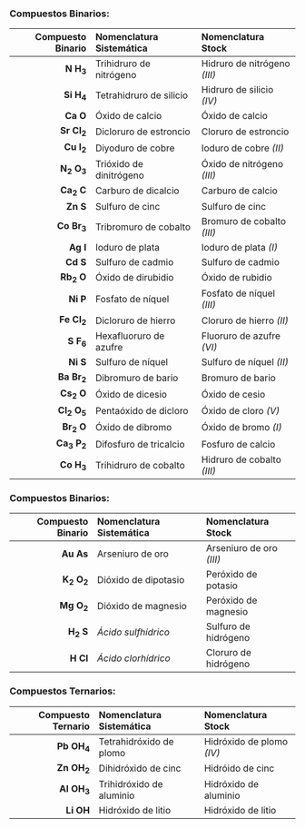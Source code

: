 ### Compuestos Binarios:  
|        Compuesto Binario        | Nomenclatura Sistemática |      Nomenclatura Stock      |
|--------------------------------:|:-------------------------|:-----------------------------|
| **N<sub></sub> H<sub>3</sub>**  | Trihidruro de nitrógeno  | Hidruro de nitrógeno *(III)* |
| **Si<sub></sub> H<sub>4</sub>** | Tetrahidruro de silicio  | Hidruro de silicio *(IV)*    |
| **Ca<sub></sub> O<sub></sub>**  | Óxido de calcio          | Óxido de calcio              |
| **Sr<sub></sub> Cl<sub>2</sub>**| Dicloruro de estroncio   | Cloruro de estroncio         |
| **Cu<sub></sub> I<sub>2</sub>** | Diyoduro de cobre        | Ioduro de cobre *(II)*       |
| **N<sub>2</sub> O<sub>3</sub>** | Trióxido de dinitrógeno  | Óxido de nitrógeno *(III)*   |
| **Ca<sub>2</sub> C<sub></sub>** | Carburo de dicalcio      | Carburo de calcio            |
| **Zn<sub></sub> S<sub></sub>**  | Sulfuro de cinc          | Sulfuro de cinc              |
| **Co<sub></sub> Br<sub>3</sub>**| Tribromuro de cobalto    | Bromuro de cobalto *(III)*   |
| **Ag<sub></sub> I<sub></sub>**  | Ioduro de plata          | Ioduro de plata *(I)*        |
| **Cd<sub></sub> S<sub></sub>**  | Sulfuro de cadmio        | Sulfuro de cadmio            |
| **Rb<sub>2</sub> O<sub></sub>** | Óxido de dirubidio       | Óxido de rubidio             |
| **Ni<sub></sub> P<sub></sub>**  | Fosfato de níquel        | Fosfato de níquel *(III)*    |
| **Fe<sub></sub> Cl<sub>2</sub>**| Dicloruro de hierro      | Cloruro de hierro *(II)*     |
| **S<sub></sub> F<sub>6</sub>**  | Hexafluoruro de azufre   | Fluoruro de azufre *(VI)*    |
| **Ni<sub></sub> S<sub></sub>**  | Sulfuro de níquel        | Sulfuro de níquel *(II)*     |
| **Ba<sub></sub> Br<sub>2</sub>**| Dibromuro de bario       | Bromuro de bario             |
| **Cs<sub>2</sub> O<sub></sub>** | Óxido de dicesio         | Óxido de cesio               |
| **Cl<sub>2</sub> O<sub>5</sub>**| Pentaóxido de dicloro    | Óxido de cloro *(V)*         |
| **Br<sub>2</sub> O<sub></sub>** | Óxido de dibromo         | Óxido de bromo *(I)*         |
| **Ca<sub>3</sub> P<sub>2</sub>**| Difosfuro de tricalcio   | Fosfuro de calcio            |
| **Co<sub></sub> H<sub>3</sub>** | Trihidruro de cobalto    | Hidruro de cobalto *(III)*   |

### Compuestos Binarios:  
|        Compuesto Binario        | Nomenclatura Sistemática |      Nomenclatura Stock      |
|--------------------------------:|:-------------------------|:-----------------------------|
| **Au<sub></sub> As<sub></sub>** | Arseniuro de oro         | Arseniuro de oro *(III)*     |
| **K<sub>2</sub> O<sub>2</sub>** | Dióxido de dipotasio     | Peróxido de potasio          |
| **Mg<sub></sub> O<sub>2</sub>** | Dióxido de magnesio      | Peróxido de magnesio         |
| **H<sub>2</sub> S<sub></sub>**  | *Ácido sulfhídrico*      | Sulfuro de hidrógeno         |
| **H<sub></sub> Cl<sub></sub>**  | *Ácido clorhídrico*      | Cloruro de hidrógeno         |

### Compuestos Ternarios:  
|        Compuesto Ternario        | Nomenclatura Sistemática |      Nomenclatura Stock      |
|---------------------------------:|:-------------------------|:-----------------------------|
| **Pb<sub></sub> OH<sub>4</sub>** | Tetrahidróxido de plomo  | Hidróxido de plomo *(IV)*    |
| **Zn<sub></sub> OH<sub>2</sub>** | Dihidróxido de cinc      | Hidróido de cinc             |
| **Al<sub></sub> OH<sub>3</sub>** | Trihidróxido de aluminio | Hidróxido de aluminio        |
| **Li<sub></sub> OH<sub></sub>**  | Hidróxido de litio       | Hidróxido de litio           |
